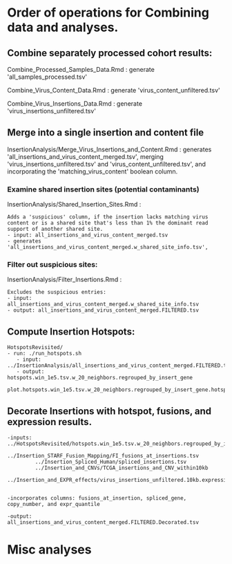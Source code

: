 # Order of operations for Combining data and analyses.

## Combine separately processed cohort results:

    
Combine_Processed_Samples_Data.Rmd :  generate 'all_samples_processed.tsv'

Combine_Virus_Content_Data.Rmd : generate 'virus_content_unfiltered.tsv'

Combine_Virus_Insertions_Data.Rmd : generate 'virus_insertions_unfiltered.tsv'


## Merge into a single insertion and content file

InsertionAnalysis/Merge_Virus_Insertions_and_Content.Rmd : generates 'all_insertions_and_virus_content_merged.tsv', merging 'virus_insertions_unfiltered.tsv' and 'virus_content_unfiltered.tsv', and incorporating the 'matching_virus_content' boolean column.

### Examine shared insertion sites (potential contaminants)

InsertionAnalysis/Shared_Insertion_Sites.Rmd :

    Adds a 'suspicious' column, if the insertion lacks matching virus content or is a shared site that's less than 1% the dominant read support of another shared site.
    - input: all_insertions_and_virus_content_merged.tsv
    - generates 'all_insertions_and_virus_content_merged.w_shared_site_info.tsv', 

### Filter out suspicious sites:

InsertionAnalysis/Filter_Insertions.Rmd :

    Excludes the suspicious entries:
    - input: all_insertions_and_virus_content_merged.w_shared_site_info.tsv
    - output: all_insertions_and_virus_content_merged.FILTERED.tsv
    

## Compute Insertion Hotspots:

    HotspotsRevisited/
    - run: ./run_hotspots.sh
       - input: ../InsertionAnalysis/all_insertions_and_virus_content_merged.FILTERED.tsv
       - output: hotspots.win_1e5.tsv.w_20_neighbors.regrouped_by_insert_gene
                 plot.hotspots.win_1e5.tsv.w_20_neighbors.regrouped_by_insert_gene.hotspot_virus_sample_counts.tsv


## Decorate Insertions with hotspot, fusions, and expression results.

    -inputs: ../HotspotsRevisited/hotspots.win_1e5.tsv.w_20_neighbors.regrouped_by_insert_gene
             ../Insertion_STARF_Fusion_Mapping/FI_fusions_at_insertions.tsv
             ../Insertion_Spliced_Human/spliced_insertions.tsv
             ../Insertion_and_CNVs/TCGA_insertions_and_CNV_within10kb
             ../Insertion_and_EXPR_effects/virus_insertions_unfiltered.10kb.expression_region_analysis.tsv


    -incorporates columns: fusions_at_insertion, spliced_gene, copy_number, and expr_quantile
    
    -output: all_insertions_and_virus_content_merged.FILTERED.Decorated.tsv
    



# Misc analyses
